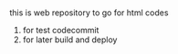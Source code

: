 ###

this is web repository to go for html codes

1. for test codecommit
2. for later build and deploy